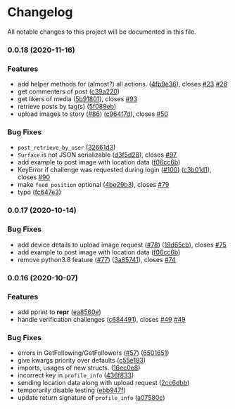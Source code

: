 # Changelog

All notable changes to this project will be documented in this file. 

### 0.0.18 (2020-11-16)


### Features

* add helper methods for (almost?) all actions. ([4fb9e36](https://github.com/stanvanrooy/instauto/commit/4fb9e3613dd26b0e287ca9486b837904425f1012)), closes [#23](https://github.com/stanvanrooy/instauto/issues/23) [#26](https://github.com/stanvanrooy/instauto/issues/26)
* get commenters of post ([c39a220](https://github.com/stanvanrooy/instauto/commit/c39a2203016e3cd7c590d24c1fe3ac088fe9e878))
* get likers of media ([5b91801](https://github.com/stanvanrooy/instauto/commit/5b91801032374198b1c69d8eaf3be89162a79492)), closes [#93](https://github.com/stanvanrooy/instauto/issues/93)
* retrieve posts by tag(s) ([5f089eb](https://github.com/stanvanrooy/instauto/commit/5f089eb1d48e1e27fc5a9f967d2b65c85faeb13d))
* upload images to story ([#86](https://github.com/stanvanrooy/instauto/issues/86)) ([c964f7d](https://github.com/stanvanrooy/instauto/commit/c964f7db61bdff1d6e3c4eab0270162d98770016)), closes [#50](https://github.com/stanvanrooy/instauto/issues/50)


### Bug Fixes

* `post_retrieve_by_user` ([32661d3](https://github.com/stanvanrooy/instauto/commit/32661d323ea983b7c39ef9b1667a977b851bbcb5))
* `Surface` is not JSON serializable ([d3f5d28](https://github.com/stanvanrooy/instauto/commit/d3f5d28aaade2a1db72d5be7c39c93a256f68814)), closes [#97](https://github.com/stanvanrooy/instauto/issues/97)
* add example to post image with location data ([f06cc6b](https://github.com/stanvanrooy/instauto/commit/f06cc6bd0c6ea69663afea8497352f55235ccdff))
* KeyError if challenge was requested during login ([#100](https://github.com/stanvanrooy/instauto/issues/100)) ([c3b01d1](https://github.com/stanvanrooy/instauto/commit/c3b01d17bcedb93c0f4cb2f9711083b34b8e13fa)), closes [#90](https://github.com/stanvanrooy/instauto/issues/90)
* make `feed_position` optional ([4be29b3](https://github.com/stanvanrooy/instauto/commit/4be29b3b3cbea462a71e5f9ec50d0f0f199581d0)), closes [#79](https://github.com/stanvanrooy/instauto/issues/79)
* typo ([fc647e3](https://github.com/stanvanrooy/instauto/commit/fc647e3bfc750d9806b1b384e1ab5ef5b5911c41))

### 0.0.17 (2020-10-14)


### Bug Fixes

* add device details to upload image request ([#78](https://github.com/stanvanrooy/instauto/issues/78)) ([19d65cb](https://github.com/stanvanrooy/instauto/commit/19d65cb2a6be36af18d13da13b0c326ea48f4b79)), closes [#75](https://github.com/stanvanrooy/instauto/issues/75)
* add example to post image with location data ([f06cc6b](https://github.com/stanvanrooy/instauto/commit/f06cc6bd0c6ea69663afea8497352f55235ccdff))
* remove python3.8 feature ([#77](https://github.com/stanvanrooy/instauto/issues/77)) ([3a85741](https://github.com/stanvanrooy/instauto/commit/3a85741f7432e9d1c32784ffd9b969e2c081f801)), closes [#74](https://github.com/stanvanrooy/instauto/issues/74)

### 0.0.16 (2020-10-07)


### Features

* add pprint to __repr__ ([ea8560e](https://github.com/stanvanrooy/instauto/commit/ea8560e6f2609883b66eff6b5993ec940f86bb36))
* handle verification challenges ([c684491](https://github.com/stanvanrooy/instauto/commit/c68449107887226caf1ca3eead8e110d7eb7c594)), closes [#49](https://github.com/stanvanrooy/instauto/issues/49) [#49](https://github.com/stanvanrooy/instauto/issues/49)


### Bug Fixes

* errors in GetFollowing/GetFollowers ([#57](https://github.com/stanvanrooy/instauto/issues/57)) ([6501651](https://github.com/stanvanrooy/instauto/commit/65016511764df691bdb327a7d1f1b8a6f2aaa083))
* give kwargs priority over defaults ([c55e193](https://github.com/stanvanrooy/instauto/commit/c55e1938bb5ff8199008e46bcc1c5564adcb5325))
* imports, usages of new structs. ([16ec0e8](https://github.com/stanvanrooy/instauto/commit/16ec0e86bcaa73ab3cd0e86b7cd33987a0405f25))
* incorrect key in `profile_info` ([436f833](https://github.com/stanvanrooy/instauto/commit/436f8336cf12b40f91c84637c724560e9825e1f3))
* sending location data along with upload request ([2cc6dbb](https://github.com/stanvanrooy/instauto/commit/2cc6dbb01cd968ba00279264a8c829ef5fcc97b0))
* temporarily disable testing ([ebb947f](https://github.com/stanvanrooy/instauto/commit/ebb947ff715acfd5e6abf5251aa7da7fca38f9b6))
* update return signature of `profile_info` ([a07580c](https://github.com/stanvanrooy/instauto/commit/a07580c3126acd95347e478e197e4e5290a62d9d))
